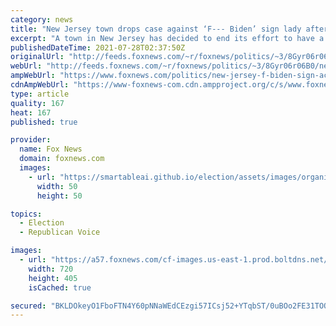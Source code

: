 ```yaml
---
category: news
title: "New Jersey town drops case against ‘F--- Biden’ sign lady after ACLU intervenes: report"
excerpt: "A town in New Jersey has decided to end its effort to have a resident remove various anti-Biden signs from her property, including several that contain profanity."
publishedDateTime: 2021-07-28T02:37:50Z
originalUrl: "http://feeds.foxnews.com/~r/foxnews/politics/~3/8Gyr06r06B0/new-jersey-f-biden-sign-aclu-roselle-park"
webUrl: "http://feeds.foxnews.com/~r/foxnews/politics/~3/8Gyr06r06B0/new-jersey-f-biden-sign-aclu-roselle-park"
ampWebUrl: "https://www.foxnews.com/politics/new-jersey-f-biden-sign-aclu-roselle-park.amp"
cdnAmpWebUrl: "https://www-foxnews-com.cdn.ampproject.org/c/s/www.foxnews.com/politics/new-jersey-f-biden-sign-aclu-roselle-park.amp"
type: article
quality: 167
heat: 167
published: true

provider:
  name: Fox News
  domain: foxnews.com
  images:
    - url: "https://smartableai.github.io/election/assets/images/organizations/foxnews.com-50x50.jpg"
      width: 50
      height: 50

topics:
  - Election
  - Republican Voice

images:
  - url: "https://a57.foxnews.com/cf-images.us-east-1.prod.boltdns.net/v1/static/694940094001/c1f80430-6227-4a83-93d2-dd9f83faf89a/30d5fc90-e00a-4a49-8499-ea92c159a177/1280x720/match/720/405/image.jpg?ve=1&tl=1"
    width: 720
    height: 405
    isCached: true

secured: "BKLDOkeyO1FboFTN4Y60pNNaWEdCEzgi57ICsj52+YTqbST/0uBOo2FE31TOQLfve9GiqpxTWLUvl0jZLS15v8OMk9NFyJKw320aBrangqUiufvczOVaBNMU1qL/9foS0AqQDmPrI2oEIc9wHqeue0hVneHFsNtd9aSjvlsx+5wJ56Nk69NDIy8JJsrzRJU4yeHa7pGQkaYG9PzNBvrTBHm9Z/l0qgCZ+0rbkShfCPsZ/m+jOs4fMeXIqFPwLjxE+JYiczsryf9ELPwcONO4327VLVvceRJ5klVooDAQlFBZq0wVMmIHZsf6yEhLvJyTBcA+IuBGrdfpk1T0tWe6FX7/QC7dD2+XIvRCWglCJLQ=;C34UxK4UBqLcFV0W/ULVdA=="
---
```



